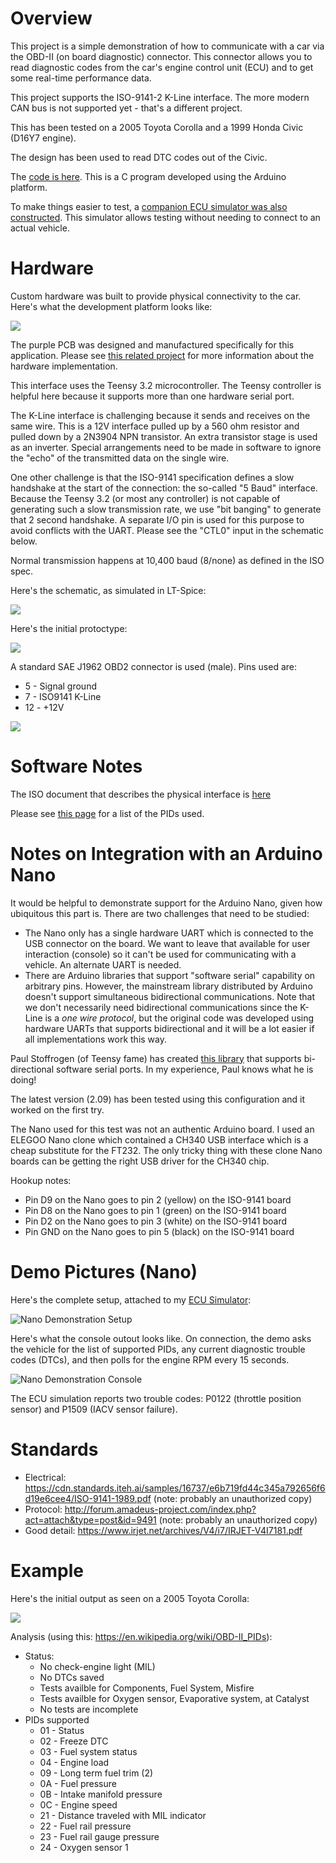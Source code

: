 Overview
========

This project is a simple demonstration of how to communicate with a car via the OBD-II (on board diagnostic)
connector.  This connector allows you to read diagnostic codes from the car's engine control unit (ECU) and to get some real-time performance data.

This project supports the ISO-9141-2 K-Line interface.  The more modern CAN bus is not supported yet - that's a different project.

This has been tested on a 2005 Toyota Corolla and a 1999 Honda Civic (D16Y7 engine).

The design has been used to read DTC codes out of the Civic.

The [code is here](https://github.com/brucemack/hello-obd2/blob/main/hello-obd2.ino).  This is a C program developed using the Arduino platform.

To make things easier to test, a [companion ECU simulator was also constructed](https://github.com/brucemack/ecu-sim).  This simulator allows testing without needing to connect to an actual vehicle.

Hardware
========

Custom hardware was built to provide physical connectivity to the car. Here's what the development platform looks like:

![](images/IMG_1673.jpg)

The purple PCB was designed and manufactured specifically for this application.  Please see [this related project](https://github.com/brucemack/iso9141-interface) for more information about the hardware implementation.

This interface uses the Teensy 3.2 microcontroller.  The Teensy controller is helpful here because it supports more than one hardware serial port.

The K-Line interface is challenging because it sends and receives on the same wire.  This is a 12V interface pulled up by a 560 ohm resistor and pulled down by a 2N3904 NPN transistor.  An extra transistor stage is used as an inverter.  Special arrangements need to be made in software to ignore the "echo" of the transmitted data on the single wire.

One other challenge is that the ISO-9141 specification defines a slow handshake at the start of the connection: the so-called "5 Baud" interface.  Because the Teensy 3.2 (or most any controller) is not capable of generating such a slow transmission rate, we use "bit banging" to generate that 2 second handshake.  A separate I/O pin is used for this purpose to avoid conflicts with the UART.  Please see the "CTL0" input in the schematic below.

Normal transmission happens at 10,400 baud (8/none) as defined in the ISO spec.

Here's the schematic, as simulated in LT-Spice:

![](images/SC1.png)

Here's the initial protoctype:

![](images/IMG_1607.jpg)

A standard SAE J1962 OBD2 connector is used (male).  Pins used are:
* 5 - Signal ground 
* 7 - ISO9141 K-Line
* 12 - +12V

![](images/IMG_1609.jpg)

Software Notes
==============

The ISO document that describes the physical interface is [here](https://andrewrevill.co.uk/ReferenceLibrary/OBDII%20Specifications%20-%20ISO-9141-2%20(Physical).pdf)

Please see [this page](https://en.wikipedia.org/wiki/OBD-II_PIDs) for a list of the PIDs used.

Notes on Integration with an Arduino Nano
=========================================

It would be helpful to demonstrate support for the Arduino Nano, given how ubiquitous this part is. There are two 
challenges that need to be studied:
* The Nano only has a single hardware UART which is connected to the USB connector on the board. We want to leave that 
available for user interaction (console) so it can't be used for communicating with a vehicle. An alternate UART is needed.
* There are Arduino libraries that support "software serial" capability on arbitrary pins.  However, the mainstream library
distributed by Arduino doesn't support simultaneous bidirectional communications. Note that we don't necessarily need 
bidirectional communications since the K-Line is a *one wire protocol*, but the original code was developed using 
hardware UARTs that supports bidirectional and it will be a lot easier if all implementations work this way.

Paul Stoffrogen (of Teensy fame) has created [this library](https://www.pjrc.com/teensy/td_libs_AltSoftSerial.html) that supports 
bi-directional software serial ports. In my experience, Paul knows what he is doing! 

The latest version (2.09) has been tested using this configuration and it worked on the first try.

The Nano used for this test was not an authentic Arduino board. I used an ELEGOO Nano clone which contained a CH340 USB interface
which is a cheap substitute for the FT232. The only tricky thing with these clone Nano boards can be getting the right USB 
driver for the CH340 chip.

Hookup notes:
* Pin D9 on the Nano goes to pin 2 (yellow)  on the ISO-9141 board
* Pin D8 on the Nano goes to pin 1 (green) on the ISO-9141 board
* Pin D2 on the Nano goes to pin 3 (white) on the ISO-9141 board
* Pin GND on the Nano goes to pin 5 (black) on the  ISO-9141 board

Demo Pictures (Nano) 
====================

Here's the complete setup, attached to my [ECU Simulator](https://github.com/brucemack/ecu-sim):

![Nano Demonstration Setup](images/IMG_0832.jpeg)

Here's what the console outout looks like. On connection, the demo asks the vehicle 
for the list of supported PIDs, any current diagnostic trouble codes (DTCs), and then polls for the engine RPM every 15 seconds.

![Nano Demonstration Console](images/IMG_0831.jpeg)

The ECU simulation reports two trouble codes: P0122 (throttle position sensor) and P1509 (IACV sensor failure).

Standards
=========

* Electrical: https://cdn.standards.iteh.ai/samples/16737/e6b719fd44c345a792656f6d19e6cee4/ISO-9141-1989.pdf (note: probably an unauthorized copy)
* Protocol: http://forum.amadeus-project.com/index.php?act=attach&type=post&id=9491 (note: probably an unauthorized copy)
* Good detail: https://www.irjet.net/archives/V4/i7/IRJET-V4I7181.pdf

Example
=======

Here's the initial output as seen on a 2005 Toyota Corolla:

![](images/tc01.png)

Analysis (using this: https://en.wikipedia.org/wiki/OBD-II_PIDs):
* Status:
    * No check-engine light (MIL)
    * No DTCs saved
    * Tests availble for Components, Fuel System, Misfire
    * Tests availble for Oxygen sensor, Evaporative system, at Catalyst
    * No tests are incomplete
* PIDs supported
    * 01 - Status
    * 02 - Freeze DTC
    * 03 - Fuel system status
    * 04 - Engine load
    * 09 - Long term fuel trim (2)
    * 0A - Fuel pressure
    * 0B - Intake manifold pressure
    * 0C - Engine speed
    * 21 - Distance traveled with MIL indicator
    * 22 - Fuel rail pressure
    * 23 - Fuel rail gauge pressure
    * 24 - Oxygen sensor 1


